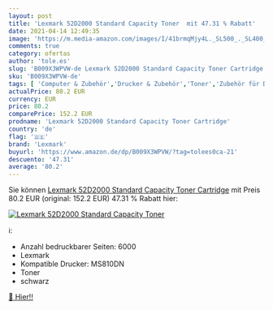 ```yaml
---
layout: post
title: 'Lexmark 52D2000 Standard Capacity Toner  mit 47.31 % Rabatt'
date: 2021-04-14 12:49:35
image: 'https://m.media-amazon.com/images/I/41brmqMjy4L._SL500_._SL400_.jpg'
comments: true
category: ofertas
author: 'tole.es'
slug: 'B009X3WPVW-de Lexmark 52D2000 Standard Capacity Toner Cartridge'
sku: 'B009X3WPVW-de'
tags: [ 'Computer & Zubehör','Drucker & Zubehör','Toner','Zubehör für Drucker','lexmark', ]
actualPrice: 80.2 EUR
currency: EUR
price: 80.2
comparePrice: 152.2 EUR
prodname: 'Lexmark 52D2000 Standard Capacity Toner Cartridge'
country: 'de'
flag: '🇩🇪'
brand: 'Lexmark'
buyurl: 'https://www.amazon.de/dp/B009X3WPVW/?tag=tolees0ca-21'
descuento: '47.31'
average: '80.2'
---
```


Sie können [Lexmark 52D2000 Standard Capacity Toner Cartridge](https://www.amazon.de/dp/B009X3WPVW/?tag=tolees0ca-21) mit Preis 80.2 EUR (original: 152.2 EUR) 47.31 % Rabatt hier:

[![Lexmark 52D2000 Standard Capacity Toner ](https://m.media-amazon.com/images/I/41brmqMjy4L._SL500_._SL400_.jpg)](https://www.amazon.de/dp/B009X3WPVW/?tag=tolees0ca-21)

ℹ️:

- Anzahl bedruckbarer Seiten: 6000
- Lexmark
- Kompatible Drucker: MS810DN
- Toner
- schwarz

[🛒 Hier!!](https://www.amazon.de/dp/B009X3WPVW/?tag=tolees0ca-21)
